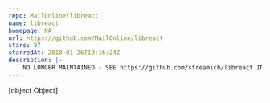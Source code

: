 ```yaml
---
repo: MailOnline/libreact
name: libreact
homepage: NA
url: https://github.com/MailOnline/libreact
stars: 97
starredAt: 2018-01-26T19:16:24Z
description: |-
    NO LONGER MAINTAINED - SEE https://github.com/streamich/libreact INSTEAD
---
```


[object Object]
